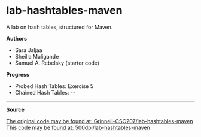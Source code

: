 # lab-hashtables-maven

A lab on hash tables, structured for Maven.

**Authors**

* Sara Jaljaa
* Sheilla Muligande
* Samuel A. Rebelsky (starter code)

**Progress**

- Probed Hash Tables: Exercise 5
- Chained Hash Tables: --

---

**Source**

[The original code may be found at: Grinnell-CSC207/lab-hashtables-maven](https://github.com/Grinnell-CSC207/lab-hashtables-maven)
[This code may be found at: 500dpi/lab-hashtables-maven](https://github.com/500dpi/lab-hashtables-maven.git)

